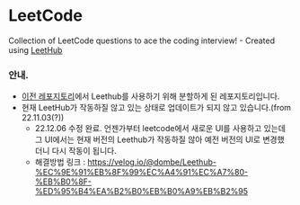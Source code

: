 # LeetCode
Collection of LeetCode questions to ace the coding interview! - Created using [LeetHub](https://github.com/QasimWani/LeetHub)

### 안내.

- [이전 레포지토리](https://github.com/seogudwns/coding-test---private)에서 Leethub를 사용하기 위해 분할하게 된 레포지토리입니다.
- 현재 LeetHub가 작동하질 않고 있는 상태로 업데이트가 되지 않고 있습니다.(from 22.11.03(?))
  - 22.12.06 수정 완료. 언젠가부터 leetcode에서 새로운 UI를 사용하고 있는데 그 UI에서는 현재 버전의 Leethub가 작동하질 않아 예전 버전의 UI로 변경했더니 다시 작동이 됩니다.
  - 해결방법 링크 : https://velog.io/@dombe/Leethub-%EC%9E%91%EB%8F%99%EC%A4%91%EC%A7%80-%EB%B0%8F-%ED%95%B4%EA%B2%B0%EB%B0%A9%EB%B2%95
